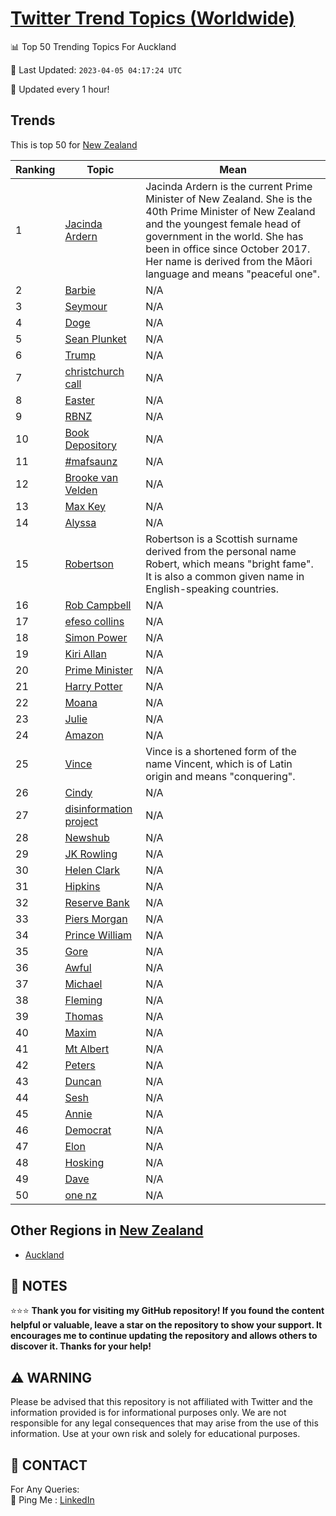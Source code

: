[Twitter Trend Topics (Worldwide)](https://github.com/ErcinDedeoglu/Twitter-Trend-Topics)
==========


📊 Top 50 Trending Topics For Auckland

📆 Last Updated: `2023-04-05 04:17:24 UTC`

🔧 Updated every 1 hour!


## Trends

This is top 50 for [New Zealand](</New Zealand>)

| Ranking | Topic | Mean |
| ------- | ------------ | ------------ |
| 1 | [Jacinda Ardern](http://twitter.com/search?q=Jacinda+Ardern) | Jacinda Ardern is the current Prime Minister of New Zealand. She is the 40th Prime Minister of New Zealand and the youngest female head of government in the world. She has been in office since October 2017. Her name is derived from the Māori language and means "peaceful one". |
| 2 | [Barbie](http://twitter.com/search?q=Barbie) | N/A |
| 3 | [Seymour](http://twitter.com/search?q=Seymour) | N/A |
| 4 | [Doge](http://twitter.com/search?q=Doge) | N/A |
| 5 | [Sean Plunket](http://twitter.com/search?q=Sean+Plunket) | N/A |
| 6 | [Trump](http://twitter.com/search?q=Trump) | N/A |
| 7 | [christchurch call](http://twitter.com/search?q=christchurch+call) | N/A |
| 8 | [Easter](http://twitter.com/search?q=Easter) | N/A |
| 9 | [RBNZ](http://twitter.com/search?q=RBNZ) | N/A |
| 10 | [Book Depository](http://twitter.com/search?q=Book+Depository) | N/A |
| 11 | [#mafsaunz](http://twitter.com/search?q=%23mafsaunz) | N/A |
| 12 | [Brooke van Velden](http://twitter.com/search?q=Brooke+van+Velden) | N/A |
| 13 | [Max Key](http://twitter.com/search?q=Max+Key) | N/A |
| 14 | [Alyssa](http://twitter.com/search?q=Alyssa) | N/A |
| 15 | [Robertson](http://twitter.com/search?q=Robertson) | Robertson is a Scottish surname derived from the personal name Robert, which means "bright fame". It is also a common given name in English-speaking countries. |
| 16 | [Rob Campbell](http://twitter.com/search?q=Rob+Campbell) | N/A |
| 17 | [efeso collins](http://twitter.com/search?q=efeso+collins) | N/A |
| 18 | [Simon Power](http://twitter.com/search?q=Simon+Power) | N/A |
| 19 | [Kiri Allan](http://twitter.com/search?q=Kiri+Allan) | N/A |
| 20 | [Prime Minister](http://twitter.com/search?q=Prime+Minister) | N/A |
| 21 | [Harry Potter](http://twitter.com/search?q=Harry+Potter) | N/A |
| 22 | [Moana](http://twitter.com/search?q=Moana) | N/A |
| 23 | [Julie](http://twitter.com/search?q=Julie) | N/A |
| 24 | [Amazon](http://twitter.com/search?q=Amazon) | N/A |
| 25 | [Vince](http://twitter.com/search?q=Vince) | Vince is a shortened form of the name Vincent, which is of Latin origin and means "conquering". |
| 26 | [Cindy](http://twitter.com/search?q=Cindy) | N/A |
| 27 | [disinformation project](http://twitter.com/search?q=disinformation+project) | N/A |
| 28 | [Newshub](http://twitter.com/search?q=Newshub) | N/A |
| 29 | [JK Rowling](http://twitter.com/search?q=JK+Rowling) | N/A |
| 30 | [Helen Clark](http://twitter.com/search?q=Helen+Clark) | N/A |
| 31 | [Hipkins](http://twitter.com/search?q=Hipkins) | N/A |
| 32 | [Reserve Bank](http://twitter.com/search?q=Reserve+Bank) | N/A |
| 33 | [Piers Morgan](http://twitter.com/search?q=Piers+Morgan) | N/A |
| 34 | [Prince William](http://twitter.com/search?q=Prince+William) | N/A |
| 35 | [Gore](http://twitter.com/search?q=Gore) | N/A |
| 36 | [Awful](http://twitter.com/search?q=Awful) | N/A |
| 37 | [Michael](http://twitter.com/search?q=Michael) | N/A |
| 38 | [Fleming](http://twitter.com/search?q=Fleming) | N/A |
| 39 | [Thomas](http://twitter.com/search?q=Thomas) | N/A |
| 40 | [Maxim](http://twitter.com/search?q=Maxim) | N/A |
| 41 | [Mt Albert](http://twitter.com/search?q=Mt+Albert) | N/A |
| 42 | [Peters](http://twitter.com/search?q=Peters) | N/A |
| 43 | [Duncan](http://twitter.com/search?q=Duncan) | N/A |
| 44 | [Sesh](http://twitter.com/search?q=Sesh) | N/A |
| 45 | [Annie](http://twitter.com/search?q=Annie) | N/A |
| 46 | [Democrat](http://twitter.com/search?q=Democrat) | N/A |
| 47 | [Elon](http://twitter.com/search?q=Elon) | N/A |
| 48 | [Hosking](http://twitter.com/search?q=Hosking) | N/A |
| 49 | [Dave](http://twitter.com/search?q=Dave) | N/A |
| 50 | [one nz](http://twitter.com/search?q=one+nz) | N/A |



## Other Regions in [New Zealand](</New Zealand>)

* [Auckland](</New Zealand/Auckland.md>)



## 📝 NOTES

⭐⭐⭐ **Thank you for visiting my GitHub repository! If you found the content helpful or valuable, leave a star on the repository to show your support. It encourages me to continue updating the repository and allows others to discover it. Thanks for your help!**


## ⚠️ WARNING

Please be advised that this repository is not affiliated with Twitter and the information provided is for informational purposes only. We are not responsible for any legal consequences that may arise from the use of this information. Use at your own risk and solely for educational purposes.


## 📨 CONTACT

 For Any Queries:  
            🏓 Ping Me : [LinkedIn](https://www.linkedin.com/in/ercindedeoglu/)
